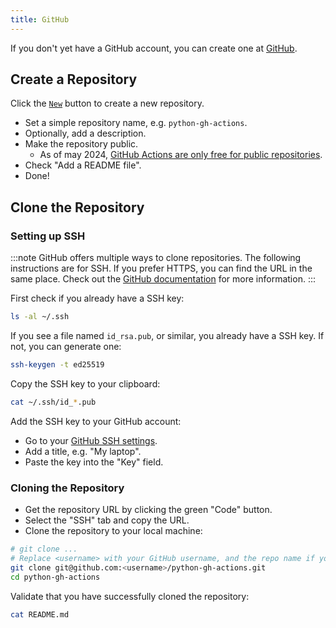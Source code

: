```yaml
---
title: GitHub
---
```


If you don't yet have a GitHub account, you can create one at [GitHub](https://github.com/).

## Create a Repository

Click the [`New`](https://github.com/new) button to create a new repository.

- Set a simple repository name, e.g. `python-gh-actions`.
- Optionally, add a description.
- Make the repository public.
  - As of may 2024, [GitHub Actions are only free for public repositories](https://github.com/pricing).
- Check "Add a README file".
- Done!

## Clone the Repository

### Setting up SSH

:::note
GitHub offers multiple ways to clone repositories. The following instructions are for SSH. If you prefer HTTPS, you can find the URL in the same place.
Check out the [GitHub documentation](https://docs.github.com/en/github/creating-cloning-and-archiving-repositories/cloning-a-repository) for more information.
:::

First check if you already have a SSH key:

```bash
ls -al ~/.ssh
```

If you see a file named `id_rsa.pub`, or similar, you already have a SSH key. If not, you can generate one:

```bash
ssh-keygen -t ed25519
```

Copy the SSH key to your clipboard:

```bash
cat ~/.ssh/id_*.pub
```

Add the SSH key to your GitHub account:

- Go to your [GitHub SSH settings](https://github.com/settings/ssh/new).
- Add a title, e.g. "My laptop".
- Paste the key into the "Key" field.

### Cloning the Repository

- Get the repository URL by clicking the green "Code" button.
- Select the "SSH" tab and copy the URL.
- Clone the repository to your local machine:

```bash
# git clone ...
# Replace <username> with your GitHub username, and the repo name if you changed it
git clone git@github.com:<username>/python-gh-actions.git
cd python-gh-actions
```

Validate that you have successfully cloned the repository:

```bash
cat README.md
```
